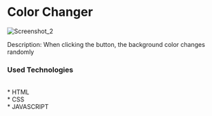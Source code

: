 <h1>Color Changer</h1>

![Screenshot_2](https://user-images.githubusercontent.com/80722237/186754367-4a68dae5-29f7-4c00-bd53-0d74a345a898.png)

Description: When clicking the button, the background color changes randomly
<br>

<h3> Used Technologies</h3><br>
* HTML<br>
* CSS<br>
* JAVASCRIPT<br>


